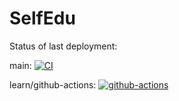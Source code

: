 # SelfEdu

Status of last deployment: 

main: [![CI](https://github.com/Masimaka/SelfEdu/actions/workflows/CI.yml/badge.svg?branch=main)](https://github.com/Masimaka/SelfEdu/actions/workflows/CI.yml)

learn/github-actions: [![github-actions](https://github.com/Masimaka/SelfEdu/workflows/CI/badge.svg?branch=learn/github-actions)](https://github.com/Masimaka/SelfEdu/actions/workflows/CI.yml)

<script src="https://gist.github.com/Masimaka/357b938d68c9b630bcde23bf4bb1b6f3.js"></script>
